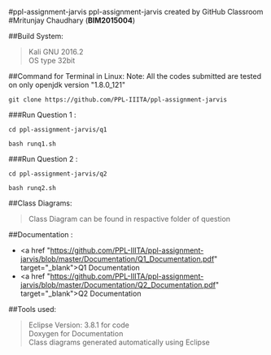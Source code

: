 #ppl-assignment-jarvis 
ppl-assignment-jarvis created by GitHub Classroom <br />
#Mritunjay Chaudhary (**BIM2015004**)

##Build System:
>Kali GNU 2016.2 <br />
>OS type 32bit

##Command for Terminal in Linux:
Note: All the codes submitted are tested on  only openjdk version "1.8.0_121"

```
git clone https://github.com/PPL-IIITA/ppl-assignment-jarvis
```
###Run Question 1 :
```
cd ppl-assignment-jarvis/q1 
```
```
bash runq1.sh
```
###Run Question 2 :
```
cd ppl-assignment-jarvis/q2
```
```
bash runq2.sh
```

##Class Diagrams:
>Class Diagram can be found in respactive folder of question

##Documentation :
* <a href "https://github.com/PPL-IIITA/ppl-assignment-jarvis/blob/master/Documentation/Q1_Documentation.pdf" target="_blank">Q1 Documentation</a>
* <a href "https://github.com/PPL-IIITA/ppl-assignment-jarvis/blob/master/Documentation/Q2_Documentation.pdf" target="_blank">Q2 Documentation</a>

##Tools used:
>Eclipse Version: 3.8.1 for code <br />
>Doxygen for Documentation <br />
>Class diagrams generated automatically using Eclipse


